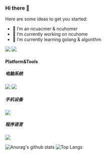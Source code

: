 ### Hi there 👋

<!--
**Peterliang233/Peterliang233** is a ✨ _special_ ✨ repository because its `README.md` (this file) appears on your GitHub profile.
-->

Here are some ideas to get you started:

- 🔭 I’m an ncuacmer & ncuhomer
- 🔭 I’m currently working on ncuhome
- 🌱 I’m currently learning golang & algorithm

![](https://visitor-badge.glitch.me/badge?page_id=Peterliang233.readme)
![](http://antzuhl.cn:4000/get/@Peterliang233.readme)

#### Platform&Tools
##### 电脑系统
[![](https://img.shields.io/badge/OS-Arch%20Linux-33aadd?style=flat-square&logo=arch-linux&logoColor=ffffff)](https://www.archlinux.org/)  [![](https://img.shields.io/badge/Windows%20-33aadd?style=flat-square&logo=Windows&logoColor=ffffff)](https://www.archlinux.org/)
##### 手机设备
[![](https://img.shields.io/badge/Xiaomi-青春版-f5010c?style=flat-square&logo=xiaomi&logoColor=ffffff)](https://www.mi.com/)
##### 程序语言
[![](https://img.shields.io/badge/-Go-007396?style=flat-square&logo=go&logoColor=ffffff)](https://reactjs.org/)

![Anurag's github stats](https://github-readme-stats.vercel.app/api?username=Peterliang233&theme=vue-dark&show_icons=true&count_private=true)
![Top Langs](https://github-readme-stats.vercel.app/api/top-langs/?username=Peterliang233&layout=compact&theme=vue-dark)
